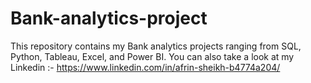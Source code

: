 # Bank-analytics-project
This repository contains my Bank analytics projects ranging from SQL, Python, Tableau, Excel, and Power BI.
You can also take a look at my Linkedin :- https://www.linkedin.com/in/afrin-sheikh-b4774a204/
